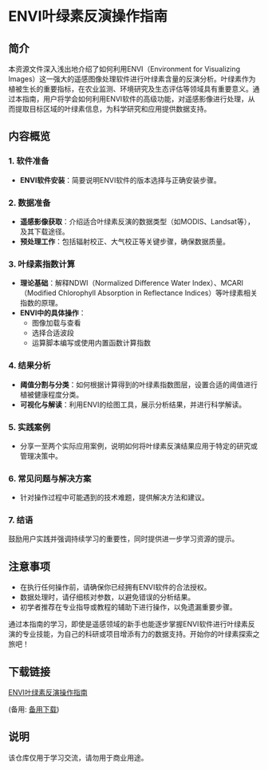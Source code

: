 # ENVI叶绿素反演操作指南

## 简介

本资源文件深入浅出地介绍了如何利用ENVI（Environment for Visualizing Images）这一强大的遥感图像处理软件进行叶绿素含量的反演分析。叶绿素作为植被生长的重要指标，在农业监测、环境研究及生态评估等领域具有重要意义。通过本指南，用户将学会如何利用ENVI软件的高级功能，对遥感影像进行处理，从而提取目标区域的叶绿素信息，为科学研究和应用提供数据支持。

## 内容概览

### 1. 软件准备
- **ENVI软件安装**：简要说明ENVI软件的版本选择与正确安装步骤。
  
### 2. 数据准备
- **遥感影像获取**：介绍适合叶绿素反演的数据类型（如MODIS、Landsat等），及其下载途径。
- **预处理工作**：包括辐射校正、大气校正等关键步骤，确保数据质量。

### 3. 叶绿素指数计算
- **理论基础**：解释NDWI（Normalized Difference Water Index）、MCARI（Modified Chlorophyll Absorption in Reflectance Indices）等叶绿素相关指数的原理。
- **ENVI中的具体操作**：
    - 图像加载与查看
    - 选择合适波段
    - 运算脚本编写或使用内置函数计算指数

### 4. 结果分析
- **阈值分割与分类**：如何根据计算得到的叶绿素指数图层，设置合适的阈值进行植被健康程度分类。
- **可视化与解读**：利用ENVI的绘图工具，展示分析结果，并进行科学解读。

### 5. 实践案例
- 分享一至两个实际应用案例，说明如何将叶绿素反演结果应用于特定的研究或管理决策中。

### 6. 常见问题与解决方案
- 针对操作过程中可能遇到的技术难题，提供解决方法和建议。

### 7. 结语
鼓励用户实践并强调持续学习的重要性，同时提供进一步学习资源的提示。

## 注意事项
- 在执行任何操作前，请确保你已经拥有ENVI软件的合法授权。
- 数据处理时，请仔细核对参数，以避免错误的分析结果。
- 初学者推荐在专业指导或教程的辅助下进行操作，以免遗漏重要步骤。

通过本指南的学习，即使是遥感领域的新手也能逐步掌握ENVI软件进行叶绿素反演的专业技能，为自己的科研或项目增添有力的数据支持。开始你的叶绿素探索之旅吧！

## 下载链接
[ENVI叶绿素反演操作指南](https://pan.quark.cn/s/c6902ece18f3) 

(备用: [备用下载](https://pan.baidu.com/s/17cCgcFe0rsJs79et2qG8wQ?pwd=1234))

## 说明

该仓库仅用于学习交流，请勿用于商业用途。
